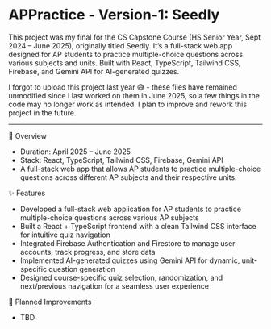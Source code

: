 # APPractice - Version-1: Seedly

This project was my final for the CS Capstone Course (HS Senior Year, Sept 2024 – June 2025), originally titled Seedly.
It’s a full-stack web app designed for AP students to practice multiple-choice questions across various subjects and units.
Built with React, TypeScript, Tailwind CSS, Firebase, and Gemini API for AI-generated quizzes.

I forgot to upload this project last year 😅 - these files have remained unmodified since I last worked on them in June 2025, so a few things in the code may no longer work as intended. I plan to improve and rework this project in the future.

-------------------------------------------------------------------------------------------------------------------------------------------------------------------------------

🧠 Overview
- Duration: April 2025 – June 2025
- Stack: React, TypeScript, Tailwind CSS, Firebase, Gemini API
- A full-stack web app that allows AP students to practice multiple-choice questions across different AP subjects and their respective units.

✨ Features
- Developed a full-stack web application for AP students to practice multiple-choice questions across various AP subjects
- Built a React + TypeScript frontend with a clean Tailwind CSS interface for intuitive quiz navigation
- Integrated Firebase Authentication and Firestore to manage user accounts, track progress, and store data
- Implemented AI-generated quizzes using Gemini API for dynamic, unit-specific question generation
- Designed course-specific quiz selection, randomization, and next/previous navigation for a seamless user experience

🚀 Planned Improvements
- TBD
